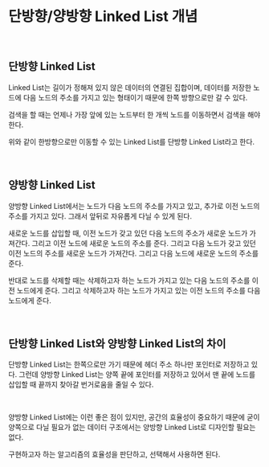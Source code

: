 # 단방향/양방향 Linked List 개념

</br>

## 단방향 Linked List

Linked List는 길이가 정해져 있지 않은 데이터의 연결된 집합이며, 데이터를 저장한 노드에 다음 노드의 주소를 가지고 있는 형태이기 때문에 한쪽 방향으로만 갈 수 있다.

검색을 할 때는 언제나 가장 앞에 있는 노드부터 한 개씩 노드를 이동하면서 검색을 해야한다.

위와 같이 한방향으로만 이동할 수 있는 Linked List를 단방향 Linked List라고 한다.

</br>

## 양방향 Linked List

양방향 Linked List에서는 노드가 다음 노드의 주소를 가지고 있고, 추가로 이전 노드의 주소를 가지고 있다. 그래서 앞뒤로 자유롭게 다닐 수 있게 된다.

새로운 노드를 삽입할 때, 이전 노드가 갖고 있던 다음 노드의 주소가 새로운 노드가 가져간다. 그리고 이전 노드에 새로운 노드의 주소를 준다. 그리고 다음 노드가 갖고 있던 이전 노드의 주소를 새로운 노드가 가져간다. 그리고 다음 노드에 새로운 노드의 주소를 준다.

반대로 노드를 삭제할 때는 삭제하고자 하는 노드가 가지고 있는 다음 노드의 주소를 이전 노드에게 준다. 그리고 삭제하고자 하는 노드가 가지고 있는 이전 노드의 주소를 다음 노드에게 준다.

</br>

## 단방향 Linked List와 양방향 Linked List의 차이

단방향 Linked List는 한쪽으로만 가기 때문에 헤더 주소 하나만 포인터로 저장하고 있다. 그런데 양방향 Linked List는 양쪽 끝에 포인터를 저장하고 있어서 맨 끝에 노드를 삽입할 때 끝까지 찾아갈 번거로움을 줄일 수 있다.

</br>

양방향 Linked List에는 이런 좋은 점이 있지만, 공간의 효율성이 중요하기 때문에 굳이 양쪽으로 다닐 필요가 없는 데이터 구조에서는 양방향 Linked List로 디자인할 필요는 없다.

구현하고자 하는 알고리즘의 효율성을 판단하고, 선택해서 사용하면 된다.